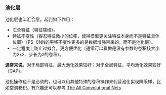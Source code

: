 ### 池化层

池化层也叫汇合层，起到如下作用：

- 汇合特征（特征降维）。
- 特征不变性（容忍特征微小的位移，使得模型更关注特征本身而不是特征具体位置）（PS: CNN的平移不变性更多的是数据增强带来的，而不是池化层）。
- 一定程度上防止过拟合，更方便优化（通常可以看做是没有参数的卷积核大小为2x2、步长为2的卷积）。

**通常来说**，对于局部特征，最大池化效果较好；对于全局特征，平均池化效果较好（GAP）。

池化操作也不是必须的，也可以用其他特殊的卷积操作来代替池化实现降采样，比如空洞卷积。有兴趣还可以参考 [The All Convolutional Nets](https://arxiv.org/abs/1412.6806)
